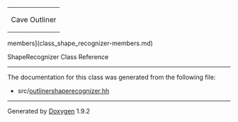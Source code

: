 <table data-cellspacing="0" data-cellpadding="0">
<colgroup>
<col style="width: 100%" />
</colgroup>
<tbody>
<tr class="odd" style="height: 56px;">
<td id="projectalign" style="padding-left: 0.5em"><div id="projectname">
Cave Outliner
</div></td>
</tr>
</tbody>
</table>

 members](class_shape_recognizer-members.md)

ShapeRecognizer Class Reference

------------------------------------------------------------------------

The documentation for this class was generated from the following file:

-   src/<a href="outlinershaperecognizer_8hh_source.md" class="el">outlinershaperecognizer.hh</a>

------------------------------------------------------------------------

<span class="small">Generated
by [Doxygen](https://www.doxygen.org/index.md)
1.9.2</span>
